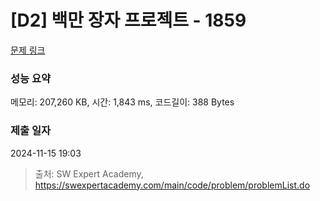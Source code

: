 # [D2] 백만 장자 프로젝트 - 1859 

[문제 링크](https://swexpertacademy.com/main/code/problem/problemDetail.do?contestProbId=AV5LrsUaDxcDFAXc) 

### 성능 요약

메모리: 207,260 KB, 시간: 1,843 ms, 코드길이: 388 Bytes

### 제출 일자

2024-11-15 19:03



> 출처: SW Expert Academy, https://swexpertacademy.com/main/code/problem/problemList.do